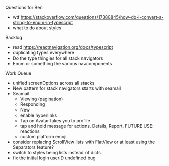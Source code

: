 Questions for Ben
* wtf https://stackoverflow.com/questions/17380845/how-do-i-convert-a-string-to-enum-in-typescript
* what to do about styles

Backlog
* read https://reactnavigation.org/docs/typescript
* duplicating types everywhere
* Do the type thingies for all stack navigators
* Enum or something the various navcomponents

Work Queue
* unified screenOptions across all stacks
* New pattern for stack navigators starts with seamail
* Seamail
  * Viewing (pagination)
  * Responding
  * New
  * enable hyperlinks
  * Tap on Avatar takes you to profile
  * tap and hold message for actions. Details, Report, FUTURE USE: reactions
  * custom platform emoji
* consider replacing ScrollView lists with FlatView or at least using the Separators feature?
* switch to styles being lists instead of dicts
* fix the initial login userID undefined bug
